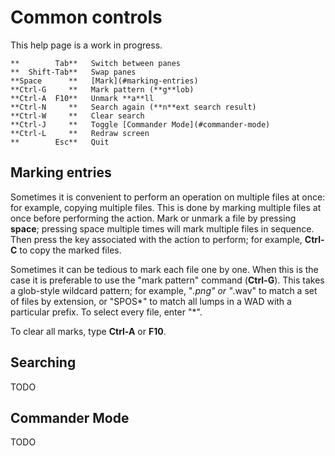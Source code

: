 # Common controls

This help page is a work in progress.

    **        Tab**   Switch between panes
    **  Shift-Tab**   Swap panes
    **Space      **   [Mark](#marking-entries)
    **Ctrl-G     **   Mark pattern (**g**lob)
    **Ctrl-A  F10**   Unmark **a**ll
    **Ctrl-N     **   Search again (**n**ext search result)
    **Ctrl-W     **   Clear search
    **Ctrl-J     **   Toggle [Commander Mode](#commander-mode)
    **Ctrl-L     **   Redraw screen
    **        Esc**   Quit

## Marking entries

Sometimes it is convenient to perform an operation on multiple files at
once: for example, copying multiple files. This is done by marking multiple
files at once before performing the action. Mark or unmark a file by pressing
**space**; pressing space multiple times will mark multiple files in
sequence. Then press the key associated with the action to perform; for
example, **Ctrl-C** to copy the marked files.

Sometimes it can be tedious to mark each file one by one. When this is the
case it is preferable to use the "mark pattern" command (**Ctrl-G**). This
takes a glob-style wildcard pattern; for example, "*.png" or "*.wav" to
match a set of files by extension, or "SPOS*" to match all lumps in a WAD
with a particular prefix. To select every file, enter "*".

To clear all marks, type **Ctrl-A** or **F10**.

## Searching

TODO

## Commander Mode

TODO
